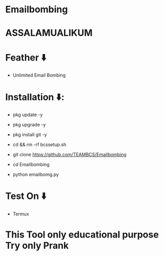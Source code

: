 # Emailbombing
# ASSALAMUALIKUM
# Feather ⬇️
* Unlimited Email Bombing
# Installation ⬇️:

* pkg update -y

* pkg upgrade -y

* pkg install git -y

* cd && rm -rf bcssetup.sh

* git clone https://github.com/TEAMBCS/Emailbombing

* cd Emailbombing

* python emailbomg.py
# Test On ⬇️
* Termux
# This Tool only educational purpose Try only Prank
